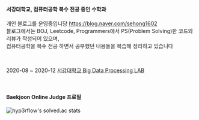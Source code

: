 #### 서강대학교, 컴퓨터공학 복수 전공 중인 수학과 

개인 블로그를 운영중입니당 https://blog.naver.com/sehong1602 <br/>
블로그에서는 BOJ, Leetcode, Programmers에서 PS(Problem Solving)한 코드와 리뷰가 작성되어 있으며, <br/>
컴퓨터공학을 복수 전공 하면서 공부했던 내용들을 복습해 정리하고 있습니다 

<br/>

2020-08 ~ 2020-12 [서강대학교 Big Data Processing LAB](http://bigdata.sogang.ac.kr/)

<br/>

#### Baekjoon Online Judge 프로필
![hyp3rflow's solved.ac stats](https://github-readme-solvedac.hyp3rflow.vercel.app/api/?handle=sehong1602)
